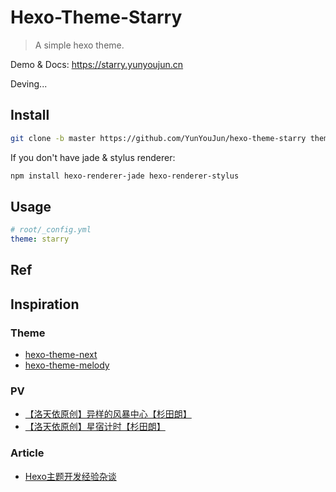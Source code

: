 # Hexo-Theme-Starry

> A simple hexo theme.

Demo & Docs: <https://starry.yunyoujun.cn>

Deving...

## Install

```sh
git clone -b master https://github.com/YunYouJun/hexo-theme-starry themes/starry
```

If you don't have jade & stylus renderer:

```sh
npm install hexo-renderer-jade hexo-renderer-stylus
```

## Usage

```yml
# root/_config.yml
theme: starry
```

## Ref


## Inspiration

### Theme

- [hexo-theme-next](https://github.com/theme-next/hexo-theme-next)
- [hexo-theme-melody](https://github.com/Molunerfinn/hexo-theme-melody)

### PV

- [【洛天依原创】异样的风暴中心【杉田朗】](https://www.bilibili.com/video/av4018008)
- [【洛天依原创】星宿计时【杉田朗】](https://www.bilibili.com/video/av7036967)

### Article

- [Hexo主题开发经验杂谈](https://molunerfinn.com/make-a-hexo-theme/)